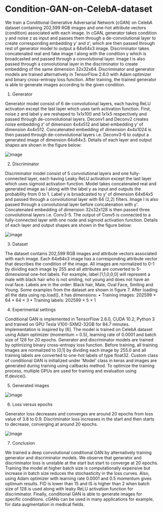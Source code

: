 # Condition-GAN-on-CelebA-dataset
We train a Conditional Generative Adversarial Network (cGAN) on CelebA dataset containing 202,599 RGB images
and one-hot attribute vectors (condition) associated with each image. In cGAN, generator takes condition y and
noise z as input and passes them through a de-convolutional layer to create corresponding embedding y’ and z’,
which are then passed through rest of generator model to output a 64x64x3 image. Discriminator takes concatenated
real and fake image I along with the condition y which is broadcasted and passed through a convolutional layer.
Image I is also passed through a convolutional layer in the discriminator to create embedding of the same dimension
32x32x64. Discriminator and generator models are trained alternatively in TensorFlow 2.6.0 with Adam optimizer
and binary cross-entropy loss function. After training, the trained generator is able to generate images according to
the given condition.

1. Generator

Generator model consist of 6 de-convolutional layers, each having ReLU activation except the last layer
which uses tanh activation function. First, noise z and label y are reshaped to 1x1x100 and 1x1x5
respectively and passed through de-convolutional layers. Deconv1 and Deconv2 creates noise embedding
z’ of dimension 4x4x512 and label embedding y’ of dimension 4x4x512. Concatenated embedding of
dimension 4x4x1024 is then passed through de-convolutional layers i.e. Deconv3-6 to output a generated
image of dimension 64x64x3. Details of each layer and output shapes are shown in the figure below:

![image](https://user-images.githubusercontent.com/102180459/171958315-119f32ca-1099-49d1-89b1-a5c3180dfd11.png)

2. Discriminator

Discriminator model consist of 5 convolutional layers and one fully-connected layer, each having Leaky
ReLU activation except the last layer which uses sigmoid activation function. Model takes concatenated
real and generated image as I along with the label y as input and outputs the probability from 0 to 1. Label
y is broadcasted to y’ of dimension 64x64x5 and passed through a convolutional layer with 64 (2,2) filters.
Image I is also passed through a convolutional layer before concatenation with y’. Concatenated embedding
of dimension 32x32x128 is then passed three convolutional layers i.e. Conv3-5. The output of Conv5 is
connected to a fully-connected layer with one node and sigmoid activation function. Details of each layer
and output shapes are shown in the figure below:

![image](https://user-images.githubusercontent.com/102180459/171958353-11717801-c806-408f-9227-02373624f387.png)

3. Dataset

The dataset contains 202,599 RGB images and attribute vectors associated with each image. Each 64x64x3
image has a corresponding attribute vector that describes the condition of the image. All images are
normalized to 0-1 by dividing each image by 255 and all attributes are converted to 5-dimensional one-hot
labels. For example, label [1,1,0,0,0] will represent a male with black hair who is not smiling, not young
and does not have an oval face. Labels are in the order: Black hair, Male, Oval Face, Smiling and Young.
Some examples from the dataset are shown in figure 7.
After loading all the data using np.load(), it has dimensions:
• Training images: 202599 × 64 × 64 × 3
• Training labels: 202599 × 5 × 1

4. Experimental settings

Conditional GAN is implemented in TensorFlow 2.6.0, CUDA 10.2, Python 3 and trained on GPU Tesla
V100-SXM2-32GB for 84.7 minutes. Implementation is inspired by [6]. The model is trained on CelebA
dataset using Adam optimizer (momentum = 0.5), learning rate of 0.0001 and batch size of 128 for 20
epochs. Generator and discriminator models are trained by optimizing binary cross-entropy loss function.
Before training, all training images are normalized to [0,1] by dividing each image by 255.0 and all training
labels are converted to one-hot labels of type float32. Custom class of conditional GAN is initialized under
’Model’ class in keras and images are generated during training using callbacks method. To optimize the
training process, multiple GPUs are used for training and evaluation using tf.device().

5. Generated images

![image](https://user-images.githubusercontent.com/102180459/171958557-0f62892e-55ca-41ed-ac45-09d485557c8b.png)

6. Loss versus epochs

Generator loss decreases and converges are around 20 epochs from loss value of 3.8 to 0.9. Discriminator
loss increases in the start and then starts to decrease, converging at around 20 epochs. 

![image](https://user-images.githubusercontent.com/102180459/171958693-dc34feaf-f971-4c52-bcc8-29b7c7095e53.png)

7. Conclusion

We trained a deep convolutional conditional GAN by alternatively training generator and discriminator
models. We observe that generator and discriminator loss is unstable at the start but start to converge at 20
epochs. Training the model at higher batch size is computationally expensive but increase in batch size
reduces the stochasticity in the loss curves. Also, using Adam optimizer with learning rate 0.0001 and 0.5
momentum gives optimum results. FID is lower than 15 and IS is higher than 2 when batch size of 128
is used along with leaky ReLU activation function for discriminator. Finally, conditional GAN is able to
generate images for specific conditions. cGANs can be used in many applications for example, for data
augmentation in medical fields.

